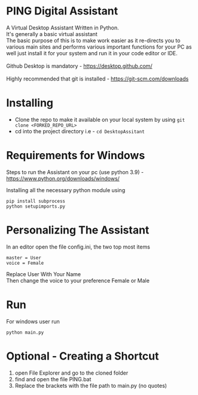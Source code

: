 # PING Digital Assistant

A Virtual Desktop Assistant Written in Python.
<br> It's generally a basic virtual assistant<br>
The basic purpose of this is to make work easier as it re-directs you to various main sites and performs various important functions for your PC as well just install it for your system and run it in your code editor or IDE.<br>
<br>Github Desktop is mandatory - https://desktop.github.com/<br>
<br>Highly recommended that git is installed - https://git-scm.com/downloads<br>

# Installing 

- Clone the repo to make it available on your local system by using ```git clone <FORKED_REPO_URL>```
- cd into the project directory i.e  - ```cd DesktopAssitant```


# Requirements for Windows
Steps to run the Assistant on your pc (use python 3.9) - https://www.python.org/downloads/windows/

Installing all the necessary python module using
```
pip install subprocess
python setupimports.py

```             

# Personalizing The Assistant
In an editor open the file config.ini, the two top most items<br>
```
master = User
voice = Female
```
Replace User With Your Name<br>
Then change the voice to your preference Female or Male<br>

# Run
For windows user run
```
python main.py
```

# Optional - Creating a Shortcut
1. open File Explorer and go to the cloned folder
2. find and open the file PING.bat
3. Replace the brackets with the file path to main.py (no quotes)

